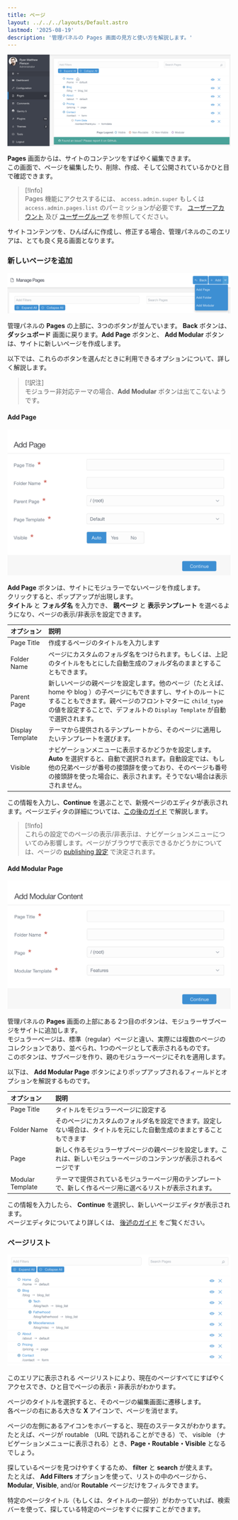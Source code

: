```yaml
---
title: ページ
layout: ../../../layouts/Default.astro
lastmod: '2025-08-19'
description: '管理パネルの Pages 画面の見方と使い方を解説します。'
---
```


![Admin Pages](pages.png)

**Pages** 画面からは、サイトのコンテンツをすばやく編集できます。  
この画面で、ページを編集したり、削除、作成、そして公開されているかひと目で確認できます。

> [!Info]  
> Pages 機能にアクセスするには、 `access.admin.super` もしくは `access.admin.pages.list` のパーミッションが必要です。 [ユーザーアカウント](../03.accounts/01.users/) 及び [ユーザーグループ](../03.accounts/02.groups/) を参照してください。

サイトコンテンツを、ひんぱんに作成し、修正する場合、管理パネルのこのエリアは、とても良く見る画面となります。

<h3 id="adding-new-pages">新しいページを追加</h3>

![Admin Pages](add.png)

管理パネルの **Pages** の上部に、3つのボタンが並んでいます。 **Back** ボタンは、**ダッシュボード** 画面に戻ります。**Add Page** ボタンと、 **Add Modular** ボタンは、サイトに新しいページを作成します。

以下では、これらのボタンを選んだときに利用できるオプションについて、詳しく解説します。

> [!訳注]  
> モジュラー非対応テーマの場合、**Add Modular** ボタンは出てこないようです。

#### Add Page

![Admin Pages](add2.png)

**Add Page** ボタンは、サイトにモジュラーでないページを作成します。  
クリックすると、ポップアップが出現します。  
**タイトル** と **フォルダ名** を入力でき、 **親ページ** と **表示テンプレート** を選べるようになり、ページの表示/非表示を設定できます。

| オプション | 説明 |
| :-----  | :-----  |
| Page Title       | 作成するページのタイトルを入力します |
| Folder Name      | ページにカスタムのフォルダ名をつけられます。もしくは、上記のタイトルをもとにした自動生成のフォルダ名のままとすることもできます。 |
| Parent Page      | 新しいページの親ページを設定します。他のページ（たとえば、home や blog ）の子ページにもできますし、サイトのルートにすることもできます。親ページのフロントマターに `child_type` の値を設定することで、デフォルトの `Display Template` が自動で選択されます。 |
| Display Template | テーマから提供されるテンプレートから、そのページに適用したいテンプレートを選びます。 |
| Visible          | ナビゲーションメニューに表示するかどうかを設定します。**Auto** を選択すると、自動で選択されます。自動設定では、もし他の兄弟ページが番号の接頭辞を使っており、そのページも番号の接頭辞を使った場合に、表示されます。そうでない場合は表示されません。 |

この情報を入力し、**Continue** を選ぶことで、新規ページのエディタが表示されます。ページエディタの詳細については、[この後のガイド](./01.editor/) で解説します。

> [!Info]  
> これらの設定でのページの表示/非表示は、ナビゲーションメニューについてのみ影響します。ページがブラウザで表示できるかどうかについては、ページの [publishing 設定](../../02.content/02.headers/#published) で決定されます。

#### Add Modular Page

![Admin Pages](add3.png)

管理パネルの **Pages** 画面の上部にある 2つ目のボタンは、モジュラーサブページをサイトに追加します。  
モジュラーページは、標準（regular）ページと違い、実際には複数のページのコレクションであり、並べられ、1つのページとして表示されるものです。  
このボタンは、サブページを作り、親のモジュラーページにそれを適用します。

以下は、 **Add Modular Page** ボタンによりポップアップされるフィールドとオプションを解説するものです。

| オプション | 説明 |
| :-----    | :----- |
| Page Title       | タイトルをモジュラーページに設定する |
| Folder Name      | そのページにカスタムのフォルダ名を設定できます。設定しない場合は、タイトルを元にした自動生成のままとすることもできます |
| Page             | 新しく作るモジュラーサブページの親ページを設定します。これは、新しいモジュラーページのコンテンツが表示されるページです |
| Modular Template | テーマで提供されているモジュラーページ用のテンプレートで、新しく作るページ用に選べるリストが表示されます。|

この情報を入力したら、 **Continue** を選択し、新しいページエディタが表示されます。  
ページエディタについてより詳しくは、 [後述のガイド](./01.editor/) をご覧ください。

<h3 id="pages-list">ページリスト</h3>

![Admin Pages](pages2.png)

このエリアに表示される ページリストにより、現在のページすべてにすばやくアクセスでき、ひと目でページの表示・非表示がわかります。

ページのタイトルを選択すると、そのページの編集画面に遷移します。  
各ページの右にある大きな **X** アイコンで、ページを消せます。

ページの左側にあるアイコンをホバーすると、現在のステータスがわかります。  
たとえば、ページが routable （URL で訪れることができる）で、 visible （ナビゲーションメニューに表示される）とき、**Page・Routable・Visible** となるでしょう。

探しているページを見つけやすくするため、 **filter** と **search** が使えます。  
たとえば、 **Add Filters** オプションを使って、リストの中のページから、 **Modular**, **Visible**, and/or **Routable** ページだけをフィルタできます。

特定のページタイトル（もしくは、タイトルの一部分）がわかっていれば、検索バーを使って、探している特定のページをすぐに探すことができます。

